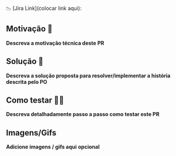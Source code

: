 :chart_with_downwards_trend: [Jira Link](colocar link aqui):


## Motivação :muscle:

**Descreva a motivação técnica deste PR**

## Solução :wrench:

**Descreva a solução proposta para resolver/implementar a história descrita pelo PO**

## Como testar :policeman:

**Descreva detalhadamente passo a passo como testar este PR**

## Imagens/Gifs

**Adicione imagens / gifs aqui**
**opcional**
